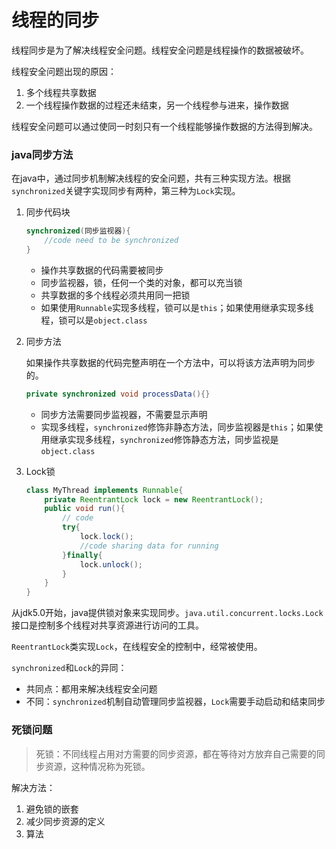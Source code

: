 # 线程的同步

线程同步是为了解决线程安全问题。线程安全问题是线程操作的数据被破坏。

线程安全问题出现的原因：

1. 多个线程共享数据
2. 一个线程操作数据的过程还未结束，另一个线程参与进来，操作数据

线程安全问题可以通过使同一时刻只有一个线程能够操作数据的方法得到解决。

### java同步方法

在java中，通过同步机制解决线程的安全问题，共有三种实现方法。根据`synchronized`关键字实现同步有两种，第三种为`Lock`实现。

1. 同步代码块

   ```java
   synchronized(同步监视器){
       //code need to be synchronized 
   }
   ```

   * 操作共享数据的代码需要被同步
   * 同步监视器，锁，任何一个类的对象，都可以充当锁
   * 共享数据的多个线程必须共用同一把锁
   * 如果使用`Runnable`实现多线程，锁可以是`this`；如果使用继承实现多线程，锁可以是`object.class`

2. 同步方法

   如果操作共享数据的代码完整声明在一个方法中，可以将该方法声明为同步的。

   ```java
   private synchronized void processData(){}
   ```

   * 同步方法需要同步监视器，不需要显示声明
   * 实现多线程，`synchronized`修饰非静态方法，同步监视器是`this`；如果使用继承实现多线程，`synchronized`修饰静态方法，同步监视是`object.class`

3. Lock锁

   ```java
   class MyThread implements Runnable{
       private ReentrantLock lock = new ReentrantLock();
       public void run(){
           // code
           try{
               lock.lock();
               //code sharing data for running
           }finally{
               lock.unlock();
           }
       }
   }
   ```

从jdk5.0开始，java提供锁对象来实现同步。`java.util.concurrent.locks.Lock`接口是控制多个线程对共享资源进行访问的工具。

`ReentrantLock`类实现`Lock`，在线程安全的控制中，经常被使用。

`synchronized`和`Lock`的异同：

* 共同点：都用来解决线程安全问题
* 不同：`synchronized`机制自动管理同步监视器，`Lock`需要手动启动和结束同步

### 死锁问题

> 死锁：不同线程占用对方需要的同步资源，都在等待对方放弃自己需要的同步资源，这种情况称为死锁。

解决方法：

1. 避免锁的嵌套
2. 减少同步资源的定义
3. 算法